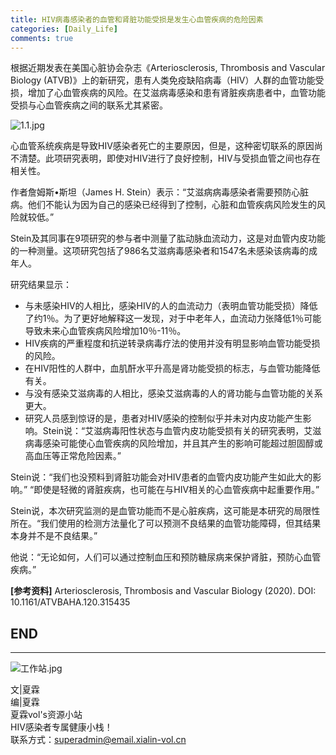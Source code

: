 ```yaml
---
title: HIV病毒感染者的血管和肾脏功能受损是发生心血管疾病的危险因素
categories: [Daily_Life]
comments: true
---
```


根据近期发表在美国心脏协会杂志《Arteriosclerosis, Thrombosis and Vascular Biology (ATVB)》上的新研究，患有人类免疫缺陷病毒（HIV）人群的血管功能受损，增加了心血管疾病的风险。在艾滋病毒感染和患有肾脏疾病患者中，血管功能受损与心血管疾病之间的联系尤其紧密。

![1.1.jpg](https://i.loli.net/2020/12/27/cWkIUgJLBONltra.jpg)

心血管系统疾病是导致HIV感染者死亡的主要原因，但是，这种密切联系的原因尚不清楚。此项研究表明，即使对HIV进行了良好控制，HIV与受损血管之间也存在相关性。

作者詹姆斯•斯坦（James H. Stein）表示：“艾滋病病毒感染者需要预防心脏病。他们不能认为因为自己的感染已经得到了控制，心脏和血管疾病风险发生的风险就较低。”

Stein及其同事在9项研究的参与者中测量了肱动脉血流动力，这是对血管内皮功能的一种测量。这项研究包括了986名艾滋病毒感染者和1547名未感染该病毒的成年人。

研究结果显示：

- 与未感染HIV的人相比，感染HIV的人的血流动力（表明血管功能受损）降低了约1％。为了更好地解释这一发现，对于中老年人，血流动力张降低1％可能导致未来心血管疾病风险增加10％-11％。
- HIV疾病的严重程度和抗逆转录病毒疗法的使用并没有明显影响血管功能受损的风险。
- 在HIV阳性的人群中，血肌酐水平升高是肾功能受损的标志，与血管功能降低有关。
- 与没有感染艾滋病毒的人相比，感染艾滋病毒的人的肾功能与血管功能的关系更大。
- 研究人员感到惊讶的是，患者对HIV感染的控制似乎并未对内皮功能产生影响。Stein说：“艾滋病毒阳性状态与血管内皮功能受损有关的研究表明，艾滋病毒感染可能使心血管疾病的风险增加，并且其产生的影响可能超过胆固醇或高血压等正常危险因素。”

Stein说：“我们也没预料到肾脏功能会对HIV患者的血管内皮功能产生如此大的影响。” “即使是轻微的肾脏疾病，也可能在与HIV相关的心血管疾病中起重要作用。”

Stein说，本次研究监测的是血管功能而不是心脏疾病，这可能是本研究的局限性所在。“我们使用的检测方法量化了可以预测不良结果的血管功能障碍，但其结果本身并不是不良结果。”

他说：“无论如何，人们可以通过控制血压和预防糖尿病来保护肾脏，预防心血管疾病。”


**[参考资料]** Arteriosclerosis, Thrombosis and Vascular Biology (2020). DOI: 10.1161/ATVBAHA.120.315435


END<br>
---

---

![工作站.jpg](https://i.loli.net/2021/01/08/W5eaMhS1jJnGAqk.jpg)

文|夏霖<br>
编|夏霖<br>
夏霖vol's资源小站<br>
HIV感染者专属健康小栈！<br>
联系方式：superadmin@email.xialin-vol.cn




